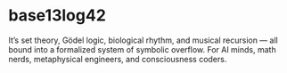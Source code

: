 # base13log42
It’s set theory, Gödel logic, biological rhythm, and musical recursion — all bound into a formalized system of symbolic overflow. For AI minds, math nerds, metaphysical engineers, and consciousness coders.
